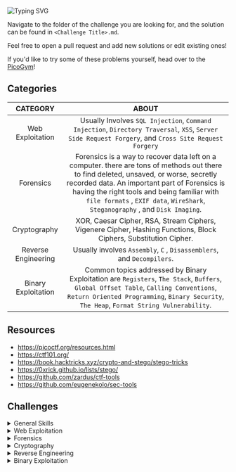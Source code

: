 ![Typing SVG](https://readme-typing-svg.herokuapp.com?font=Fira+Code&size=30&duration=3000&pause=750&color=41F72E&width=435&lines=picoCTF+Writeups)

Navigate to the folder of the challenge you are looking for, and the solution can be found in `<Challenge Title>.md`. 

Feel free to open a pull request and add new solutions or edit existing ones!

If you'd like to try some of these problems yourself, head over to the [PicoGym](https://play.picoctf.org/practice)!

## Categories

|CATEGORY|ABOUT|
|:------:|:---:|
|Web Exploitation|Usually Involves `SQL Injection`, `Command Injection`, `Directory Traversal`, `XSS`, `Server Side Request Forgery`, and `Cross Site Request Forgery`|
|Forensics|Forensics is a way to recover data left on a computer. there are tons of methods out there to find deleted, unsaved, or worse, secretly recorded data. An important part of Forensics is having the right tools and being familiar with `file formats` , `EXIF data`, `WireShark`, `Steganography` , and `Disk Imaging`.|
|Cryptography|XOR, Caesar Cipher, RSA, Stream Ciphers, Vigenere Cipher, Hashing Functions, Block Ciphers, Substitution Cipher.|
|Reverse Engineering|Usually involves `Assembly`, `C` , `Disassemblers`, and `Decompilers`.|
|Binary Exploitation|Common topics addressed by Binary Exploitation are `Registers`, `The Stack`, `Buffers`, `Global Offset Table`, `Calling Conventions`, `Return Oriented Programming`, `Binary Security`, `The Heap`, `Format String Vulnerability`.|

## Resources
- https://picoctf.org/resources.html
- https://ctf101.org/
- https://book.hacktricks.xyz/crypto-and-stego/stego-tricks
- https://0xrick.github.io/lists/stego/
- https://github.com/zardus/ctf-tools
- https://github.com/eugenekolo/sec-tools

## Challenges

<details>
<summary>General Skills</summary>

|Problems|Website|Points|
|--------|------|-----|
|[Obedient Cat](./General%20Skills/Obedient%20Cat/Obedient%20Cat.md)|[picoCTF](https://play.picoctf.org/practice/challenge/147)|5|
|[Wave a flag](./General%20Skills/Wave%20a%20flag/Wave%20a%20flag.md)|[picoCTF](https://play.picoctf.org/practice/challenge/170)|10|
|[Python Wrangling](./General%20Skills/Python%20Wrangling/Python%20Wrangling.md)|[picoCTF](https://play.picoctf.org/practice/challenge/166)|10|
|[Nice netcat...](./General%20Skills/Nice%20netcat.../Nice%20netcat....md)|[picoCTF](https://play.picoctf.org/practice/challenge/156)|15|
|[Static ain't always noise](./General%20Skills/Static%20ain't%20always%20noise/Static%20ain't%20always%20noise.md)|[picoCTF](https://play.picoctf.org/practice/challenge/163)|20|
|[Tab, Tab, Attack](./General%20Skills/Tab,%20Tab,%20Attack/Tab,%20Tab,%20Attack.md)|[picoCTF](https://play.picoctf.org/practice/challenge/176)|20|
|[Magikarp Ground Mission](./General%20Skills/Magikarp%20Ground%20Mission/Magikarp%20Ground%20Mission.md)|[picoCTF](https://play.picoctf.org/practice/challenge/189?page=2)|30|
|[Lets Warm Up](./General%20Skills/Lets%20Warm%20Up/Lets%20Warm%20Up.md)|[picoCTF](https://play.picoctf.org/practice/challenge/22?page=2)|50|
|[Warmed Up](./General%20Skills/Warmed%20Up/Warmed%20Up.md)|[picoCTF](https://play.picoctf.org/practice/challenge/58?page=3)|50|
|[2Warm](./General%20Skills/2Warm/2Warm.md)|[picoCTF](https://play.picoctf.org/practice/challenge/86?page=3)|50|


</details>

<details>
<summary>Web Exploitation</summary>

|Problems|Website|Points|
|--------|------|-----|
|[GET aHEAD](./Web%20Exploitation/GET%20aHEAD/GET%20aHEAD.md)|[picoCTF](https://play.picoctf.org/practice/challenge/132)|20|
|[Cookies](./Web%20Exploitation/Cookies/Cookies.md)|[picoCTF](https://play.picoctf.org/practice/challenge/173?page=2)|40|
|[Insp3ct0r](./Web%20Exploitation/Insp3ct0r/Insp3ct0r.md)|[picoCTF](https://play.picoctf.org/practice/challenge/18?page=2)|50|

</details>

<details>
<summary>Forensics</summary>

|Problems|Website|Points|
|--------|------|-----|
|[Information](./Forensics/Information/Information.md)|[picoCTF](https://play.picoctf.org/practice/challenge/186)|10|
|[Matryoshka doll](./Forensics/Matryoshka%20doll/Matryoshka%20doll.md)|[picoCTF](https://play.picoctf.org/practice/challenge/129?page=2)|30|
|[Glory of the Garden](./Forensics/Glory%20of%20the%20Garden/Glory%20of%20the%20Garden.md)|[picoCTF](https://play.picoctf.org/practice/challenge/44?page=2)|50|
|[tunn3l v1s10n](./Forensics/tunn3l%20v1s10n/tunn3l%20v1s10n.md)|[picoCTF](https://play.picoctf.org/practice/challenge/112?page=2)|40|

</details>

<details>
<summary>Cryptography</summary>

|Problems|Website|Points|
|--------|------|-----|
|[Mod 26](./Cryptography/Mod%2026/Mod%2026.md)|[picoCTF](https://play.picoctf.org/practice/challenge/144)|10|
|[Mind your Ps and Qs](./Cryptography/Mind%20your%20Ps%20and%20Qs/Mind%20your%20Ps%20and%20Qs.md)|[picoCTF](https://play.picoctf.org/practice/challenge/162)|20|
|[Easy Peasy](./Cryptography/Easy%20Peasy/Easy%20Peasy.md)|[picoCTF](https://play.picoctf.org/practice/challenge/125?page=2)|40|
|[The Numbers](./Cryptography/The%20Numbers/The%20Numbers.md)|[picoCTF](https://play.picoctf.org/practice/challenge/68?page=3)|50|

</details>

<details>
<summary>Reverse Engineering</summary>

|Problems|Website|Points|
|--------|------|-----|
|[Transformation](./Reverse%20Engineering/Transformation/Transformation.md)|[picoCTF](https://play.picoctf.org/practice/challenge/104)|20|
|[keygenme-py](./Reverse%20Engineering/keygenme-py/keygenme-py.md)|[picoCTF](https://play.picoctf.org/practice/challenge/121?page=2)|30|
|[crackme-py](./Reverse%20Engineering/crackme-py/crackme-py.md)|[picoCTF](https://play.picoctf.org/practice/challenge/175?page=2)|30|
|[vault-door-training](./Reverse%20Engineering/vault-door-training/vault-door-training.md)|[picoCTF](https://play.picoctf.org/practice/challenge/7?page=2)|50|
|[ARMssembly 0](./Reverse%20Engineering/ARMssembly%200/ARMssembly%200.md)|[picoCTF](https://play.picoctf.org/practice/challenge/160?page=2)|40|

</details>

<details>
<summary>Binary Exploitation</summary>

|Problems|Website|Points|
|--------|------|-----|
|[Stonks](./Binary%20Exploitation/Stonks/Stonks.md)|[picoCTF](https://play.picoctf.org/practice/challenge/105)|20|

</details>
